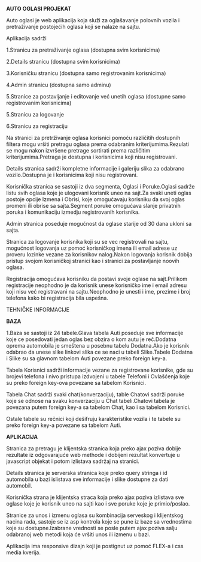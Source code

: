 **AUTO OGLASI PROJEKAT**

Auto oglasi je web aplikacija koja služi za oglašavanje polovnih vozila i
pretraživanje postojećih oglasa koji se nalaze na sajtu.

Aplikacija sadrži

1.Stranicu za pretraživanje oglasa (dostupna svim korisnicima)

2.Details stranicu (dostupna svim korisnicima)

3.Korisničku stranicu (dostupna samo registrovanim korisnicima)

4.Admin stranicu (dostupna samo adminu)

5.Stranice za postavljanje i editovanje već unetih oglasa (dostupne samo
registrovanim korisnicima)

5.Stranicu za logovanje

6.Stranicu za registraciju

Na stranici za pretrživanje oglasa korisnici pomoću različitih dostupnih filtera
mogu vršiti pretragu oglasa prema odabranim kriterijumima.Rezulati se mogu nakon
izvršene pretrage sortirati prema različitim kriterijumima.Pretraga je dostupna
i korisnicima koji nisu registrovani.

Details stranica sadrži kompletne informacije i galeriju slika za odabrano
vozilo.Dostupna je i korisnicima koji nisu registrovani.

Korisnička stranica se sastoji iz dva segmenta, Oglasi i Poruke.Oglasi sadrže
listu svih oglasa koje je ulogovani korisnik uneo na sajt.Za svaki uneti oglas
postoje opcije Izmena i Obrisi, koje omogućavaju korisniku da svoj oglas promeni
ili obrise sa sajta.Segment poruke omogućava slanje privatnih poruka i
komunikaciju izmedju registrovanih korisnika.

Admin stranica poseduje mogućnost da oglase starije od 30 dana ukloni sa sajta.

Stranica za logovanje korisnika koji su se vec registrovali na sajtu, mogućnost
logovanja uz pomoć korisničkog imena ili email adrese uz proveru lozinke vezane
za korisnikov nalog.Nakon logovanja korisnik dobija pristup svojom korisničkoj
stranici kao i stranici za postavljanje noovih oglasa.

Registracija omogućava korisniku da postavi svoje oglase na sajt.Prilikom
registracije neophodno je da korisnik unese korisničko ime i email adresu koji
nisu već registravani na sajtu.Neophodno je unesti i ime, prezime i broj
telefona kako bi registracija bila uspešna.

TEHNIČKE INFORMACIJE

**BAZA**

1.Baza se sastoji iz 24 tabele.Glava tabela Auti poseduje sve informacije koje
ce posedovati jedan oglas bez obzira o kom autu je reč.Dodatna oprema automobila
je smeštena u posebnu tabelu Dodatna.Ako je korisnik odabrao da unese slike
linkovi slika ce se naci u tabeli Slike.Tabele Dodatna i Slike su sa glavnom
tabelom Auti povezane preko foreign key-a.

Tabela Korisnici sadrži informacije vezane za registrovane korisnike, gde su
brojevi telefona i nivo pristupa izdvojeni u tabele Telefoni i Ovlašćenja koje
su preko foreign key-ova povezane sa tabelom Korisnici.

Tabela Chat sadrži svaki chat(konverzaciju), table Chatovi sadrži poruke koje se
odnose na svaku konverzaciju u Chat tabeli.Chatovi tabela je povezana putem
foreign key-a sa tabelom Chat, kao i sa tabelom Korisnici.

Ostale tabele su rečnici koji dešifruju karakteristike vozila i te tabele su
preko foreign key-a povezane sa tabelom Auti.

**APLIKACIJA**

Stranica za pretragu je klijentska stranica koja preko ajax poziva dobije
rezultate iz odgovarajuće web methode i dobijeni rezultat konvertuje u
javascript objekat i potom izlistava sadržaj na stranici.

Details stranica je serverska stranica koje preko query stringa i id automobila
u bazi islistava sve informacije i slike dostupne za dati automobil.

Korisnička strana je klijentska straca koja preko ajax poziva izlistava sve
oglase koje je korisnik uneo na sajti kao i sve poruke koje je primio/poslao.

Stranice za unos i izmenu oglasa su kombinacija serveskog i klijentskog nacina
rada, sastoje se iz asp kontrola koje se pune iz baze sa vrednostima koje su
dostupne.Izabrane vrednosti se posle putem ajax poziva salju odabranoj web
metodi koja će vršiti unos ili izmenu u bazi.

Aplikacija ima responsive dizajn koji je postignut uz pomoć FLEX-a i css media
kverija.
